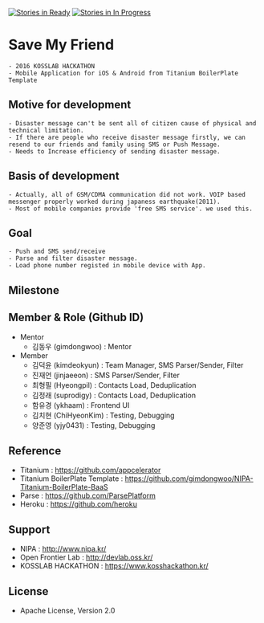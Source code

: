 [![Stories in Ready](https://badge.waffle.io/kosslab-kr/Titanium-SaveMyFriend.png?label=ready&title=Ready)](https://waffle.io/kosslab-kr/Titanium-SaveMyFriend)
[![Stories in In Progress](https://badge.waffle.io/kosslab-kr/Titanium-SaveMyFriend.png?label=in%20progress&title=In%20Progress)](https://waffle.io/kosslab-kr/Titanium-SaveMyFriend)

# Save My Friend
	- 2016 KOSSLAB HACKATHON
	- Mobile Application for iOS & Android from Titanium BoilerPlate Template

## Motive for development
	- Disaster message can't be sent all of citizen cause of physical and technical limitation.
	- If there are people who receive disaster message firstly, we can resend to our friends and family using SMS or Push Message.
	- Needs to Increase efficiency of sending disaster message.

## Basis of development
	- Actually, all of GSM/CDMA communication did not work. VOIP based messenger properly worked during japaness earthquake(2011).
	- Most of mobile companies provide 'free SMS service'. we used this.

## Goal
	- Push and SMS send/receive
	- Parse and filter disaster message.
	- Load phone number registed in mobile device with App.
	
## Milestone

## Member & Role (Github ID)

- Mentor
	- 김동우 (gimdongwoo) : Mentor
- Member
	- 김덕윤 (kimdeokyun) : Team Manager, SMS Parser/Sender, Filter
	- 진재언 (jinjaeeon) : SMS Parser/Sender, Filter
	- 최형필 (Hyeongpil) : Contacts Load, Deduplication
	- 김정래 (suprodigy) : Contacts Load, Deduplication
	- 함유경 (ykhaam) : Frontend UI
	- 김치현 (ChiHyeonKim) : Testing, Debugging
	- 양준영 (yjy0431) : Testing, Debugging

## Reference
- Titanium : https://github.com/appcelerator
- Titanium BoilerPlate Template : https://github.com/gimdongwoo/NIPA-Titanium-BoilerPlate-BaaS
- Parse : https://github.com/ParsePlatform
- Heroku : https://github.com/heroku

## Support
- NIPA : http://www.nipa.kr/
- Open Frontier Lab : http://devlab.oss.kr/
- KOSSLAB HACKATHON : https://www.kosshackathon.kr/

## License
- Apache License, Version 2.0
